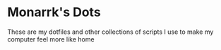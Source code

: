 # Monarrk's Dots
These are my dotfiles and other collections of scripts I use to make my computer feel more like home
